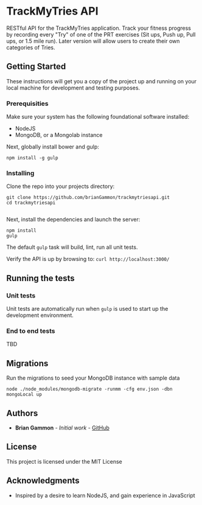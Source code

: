 # TrackMyTries API

RESTful API for the TrackMyTries application. Track your fitness progress by recording every "Try" of one of the PRT exercises (Sit ups, Push up, Pull ups, or 1.5 mile run). Later version will allow users to create their own categories of Tries.

## Getting Started

These instructions will get you a copy of the project up and running on your local machine for development and testing purposes.

### Prerequisities

Make sure your system has the following foundational software installed:

* NodeJS
* MongoDB, or a Mongolab instance

Next, globally install bower and gulp:
```
npm install -g gulp
```

### Installing

Clone the repo into your projects directory:

```
git clone https://github.com/brianGammon/trackmytriesapi.git
cd trackmytriesapi


```

Next, install the dependencies and launch the server:

```
npm install
gulp
```

The default ```gulp``` task will build, lint, run all unit tests.

Verify the API is up by browsing to:
```curl http://localhost:3000/```

## Running the tests

### Unit tests
Unit tests are automatically run when ```gulp``` is used to start up the development environment.

### End to end tests

TBD

## Migrations
Run the migrations to seed your MongoDB instance with sample data
```
node ./node_modules/mongodb-migrate -runmm -cfg env.json -dbn mongoLocal up
```

## Authors

* **Brian Gammon** - *Initial work* - [GitHub](https://github.com/brianGammon)

## License

This project is licensed under the MIT License

## Acknowledgments

* Inspired by a desire to learn NodeJS, and gain experience in JavaScript
